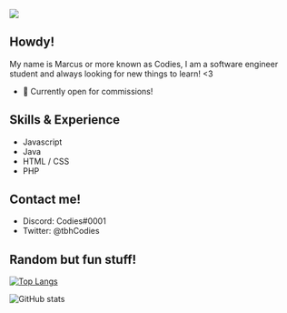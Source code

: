 ![](https://64.media.tumblr.com/acbddd598f3d7b2f31c030a03ce65327/c0bf62d52f6add7d-e9/s640x960/0f0e6e0c2d185689d4bfe2c2a610a75d345a6db1.gifv)


## Howdy!
My name is Marcus or more known as Codies, I am a software engineer student and always looking for new things to learn! <3

- 💬 Currently open for commissions! 

## Skills & Experience
- Javascript
- Java
- HTML / CSS
- PHP

## Contact me!
- Discord: Codies#0001
- Twitter: @tbhCodies

## Random but fun stuff!

[![Top Langs](https://github-readme-stats.vercel.app/api/top-langs/?username=tbfCodies)](https://github.com/anuraghazra/github-readme-stats)

![GitHub stats](https://github-readme-stats.vercel.app/api?username=tbfCodies&show_icons=true)  
